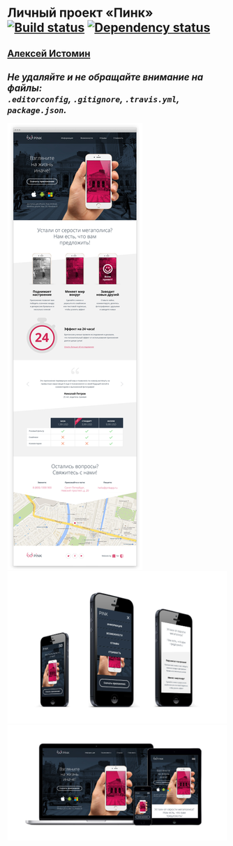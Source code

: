 # Личный проект «Пинк» [![Build status][travis-image]][travis-url] [![Dependency status][dependency-image]][dependency-url]

[Алексей Истомин](https://github.com/webistomin)
---

_Не удаляйте и не обращайте внимание на файлы:_<br>
_`.editorconfig`, `.gitignore`, `.travis.yml`, `package.json`._
---

![alt text](mockup/Pink-browser.jpg)
![alt text](mockup/Pink-iphones-3x-1.jpg)
![alt text](mockup/Pink-macbook-iphone-ipad.jpg)


[travis-image]: https://travis-ci.org/webistomin/pink-adaptive.svg?branch=master
[travis-url]: https://travis-ci.org/webistomin/pink-adaptive
[dependency-image]: https://david-dm.org/webistomin/pink-adaptive.svg?style=transparent
[dependency-url]: https://david-dm.org/webistomin/pink-adaptive
